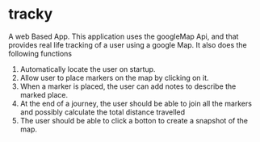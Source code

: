 # tracky
A web Based App.
This application uses the googleMap Api, and that provides real life tracking of a user using a google Map.
It also does the following functions
1.  Automatically locate the user on startup.
2.  Allow user to place markers on the map by clicking on it.
3.  When a marker is placed, the user can add notes to describe the marked place.
4.  At the end of a journey, the user should be able to join all the markers and possibly calculate
    the total distance travelled
5.  The user should be able to click a botton to create a snapshot of the map.
